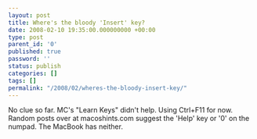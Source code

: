```yaml
---
layout: post
title: Where's the bloody 'Insert' key?
date: 2008-02-10 19:35:00.000000000 +00:00
type: post
parent_id: '0'
published: true
password: ''
status: publish
categories: []
tags: []
permalink: "/2008/02/wheres-the-bloody-insert-key/"
---
```

No clue so far. MC's "Learn Keys" didn't help. Using Ctrl+F11 for now.  
Random posts over at macoshints.com suggest the 'Help' key or '0' on the numpad. The MacBook has neither.
